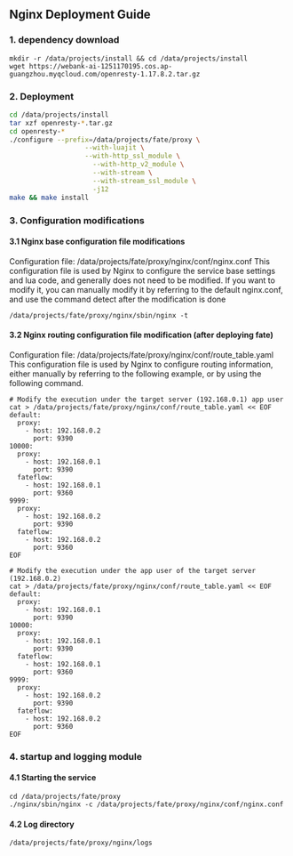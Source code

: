 ## Nginx Deployment Guide

### 1. dependency download
```shell script
mkdir -r /data/projects/install && cd /data/projects/install
wget https://webank-ai-1251170195.cos.ap-guangzhou.myqcloud.com/openresty-1.17.8.2.tar.gz
```

### 2. Deployment

```bash
cd /data/projects/install
tar xzf openresty-*.tar.gz
cd openresty-*
./configure --prefix=/data/projects/fate/proxy \
                   --with-luajit \
                   --with-http_ssl_module \
                     --with-http_v2_module \
                     --with-stream \
                     --with-stream_ssl_module \
                     -j12
make && make install
```

### 3. Configuration modifications
#### 3.1 Nginx base configuration file modifications
Configuration file: /data/projects/fate/proxy/nginx/conf/nginx.conf
This configuration file is used by Nginx to configure the service base settings and lua code, and generally does not need to be modified.
If you want to modify it, you can manually modify it by referring to the default nginx.conf, and use the command detect after the modification is done
```
/data/projects/fate/proxy/nginx/sbin/nginx -t
```

#### 3.2 Nginx routing configuration file modification (after deploying fate)

Configuration file: /data/projects/fate/proxy/nginx/conf/route_table.yaml
This configuration file is used by Nginx to configure routing information, either manually by referring to the following example, or by using the following command.

```
# Modify the execution under the target server (192.168.0.1) app user
cat > /data/projects/fate/proxy/nginx/conf/route_table.yaml << EOF
default:
  proxy:
    - host: 192.168.0.2
      port: 9390
10000:
  proxy:
    - host: 192.168.0.1
      port: 9390
  fateflow:
    - host: 192.168.0.1
      port: 9360
9999:
  proxy:
    - host: 192.168.0.2
      port: 9390
  fateflow:
    - host: 192.168.0.2
      port: 9360
EOF

# Modify the execution under the app user of the target server (192.168.0.2)
cat > /data/projects/fate/proxy/nginx/conf/route_table.yaml << EOF
default:
  proxy:
    - host: 192.168.0.1
      port: 9390
10000:
  proxy:
    - host: 192.168.0.1
      port: 9390
  fateflow:
    - host: 192.168.0.1
      port: 9360
9999:
  proxy:
    - host: 192.168.0.2
      port: 9390
  fateflow:
    - host: 192.168.0.2
      port: 9360
EOF
```

### 4. startup and logging module
#### 4.1 Starting the service
```
cd /data/projects/fate/proxy
./nginx/sbin/nginx -c /data/projects/fate/proxy/nginx/conf/nginx.conf
```

#### 4.2 Log directory
```
/data/projects/fate/proxy/nginx/logs
```
